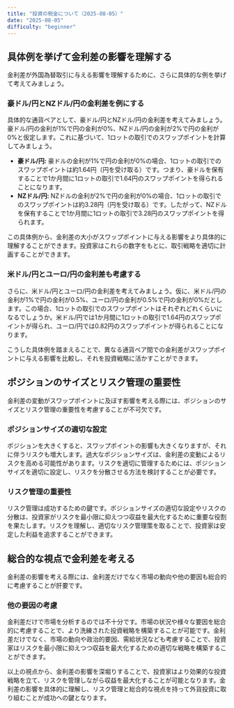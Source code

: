 ```yaml
---
title: "投資の税金について（2025-08-05）"
date: "2025-08-05"
difficulty: "beginner"
---
```


## 具体例を挙げて金利差の影響を理解する

金利差が外国為替取引に与える影響を理解するために、さらに具体的な例を挙げて考えてみましょう。

### 豪ドル/円とNZドル/円の金利差を例にする

具体的な通貨ペアとして、豪ドル/円とNZドル/円の金利差を考えてみましょう。豪ドル/円の金利が1%で円の金利が0%、NZドル/円の金利が2%で円の金利が0%と仮定します。これに基づいて、1ロットの取引でのスワップポイントを計算してみましょう。

- **豪ドル/円:** 豪ドルの金利が1%で円の金利が0%の場合、1ロットの取引でのスワップポイントは約1.64円（円を受け取る）です。つまり、豪ドルを保有することで1か月間に1ロットの取引で1.64円のスワップポイントを得られることになります。
- **NZドル/円:** NZドルの金利が2%で円の金利が0%の場合、1ロットの取引でのスワップポイントは約3.28円（円を受け取る）です。したがって、NZドルを保有することで1か月間に1ロットの取引で3.28円のスワップポイントを得られます。

この具体例から、金利差の大小がスワップポイントに与える影響をより具体的に理解することができます。投資家はこれらの数字をもとに、取引戦略を適切に計画することができます。

### 米ドル/円とユーロ/円の金利差も考慮する

さらに、米ドル/円とユーロ/円の金利差を考えてみましょう。仮に、米ドル/円の金利が1%で円の金利が0.5%、ユーロ/円の金利が0.5%で円の金利が0%だとします。この場合、1ロットの取引でのスワップポイントはそれぞれどれくらいになるでしょうか。米ドル/円では1か月間に1ロットの取引で1.64円のスワップポイントが得られ、ユーロ/円では0.82円のスワップポイントが得られることになります。

こうした具体例を踏まえることで、異なる通貨ペア間での金利差がスワップポイントに与える影響を比較し、それを投資戦略に活かすことができます。

## ポジションのサイズとリスク管理の重要性

金利差の変動がスワップポイントに及ぼす影響を考える際には、ポジションのサイズとリスク管理の重要性を考慮することが不可欠です。

### ポジションサイズの適切な設定

ポジションを大きくすると、スワップポイントの影響も大きくなりますが、それに伴うリスクも増大します。過大なポジションサイズは、金利差の変動によるリスクを高める可能性があります。リスクを適切に管理するためには、ポジションサイズを適切に設定し、リスクを分散させる方法を検討することが必要です。

### リスク管理の重要性

リスク管理は成功するための鍵です。ポジションサイズの適切な設定やリスクの分散は、投資家がリスクを最小限に抑えつつ収益を最大化するために重要な役割を果たします。リスクを理解し、適切なリスク管理策を取ることで、投資家は安定した利益を追求することができます。

## 総合的な視点で金利差を考える

金利差の影響を考える際には、金利差だけでなく市場の動向や他の要因も総合的に考慮することが肝要です。

### 他の要因の考慮

金利差だけで市場を分析するのでは不十分です。市場の状況や様々な要因を総合的に考慮することで、より洗練された投資戦略を構築することが可能です。金利差だけでなく、市場の動向や政治的要因、需給状況なども考慮することで、投資家はリスクを最小限に抑えつつ収益を最大化するための適切な戦略を構築することができます。

以上の視点から、金利差の影響を深堀りすることで、投資家はより効果的な投資戦略を立て、リスクを管理しながら収益を最大化することが可能となります。金利差の影響を具体的に理解し、リスク管理と総合的な視点を持って外貨投資に取り組むことが成功への鍵となります。
